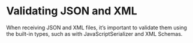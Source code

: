 # Validating JSON and XML

When receiving JSON and XML files, it’s important to validate them using the built-in types, such as with JavaScriptSerializer and XML Schemas.